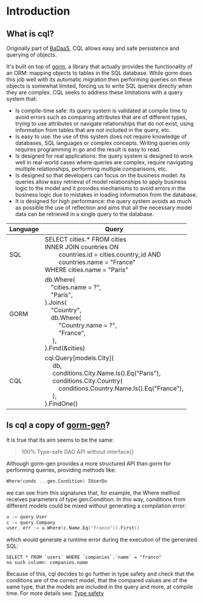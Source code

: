 # Introduction

## What is cql?

Originally part of [BaDaaS](https://github.com/ditrit/badaas), CQL allows easy and safe persistence and querying of objects.

It's built on top of [gorm](https://gorm.io/), a library that actually provides the functionality of an ORM: mapping objects to tables in the SQL database. While gorm does this job well with its automatic migration then performing queries on these objects is somewhat limited, forcing us to write SQL queries directly when they are complex. CQL seeks to address these limitations with a query system that:

- Is compile-time safe: its query system is validated at compile time to avoid errors such as comparing attributes that are of different types, trying to use attributes or navigate relationships that do not exist, using information from tables that are not included in the query, etc.
- Is easy to use: the use of this system does not require knowledge of databases, SQL languages or complex concepts. Writing queries only requires programming in go and the result is easy to read.
- Is designed for real applications: the query system is designed to work well in real-world cases where queries are complex, require navigating multiple relationships, performing multiple comparisons, etc.
- Is designed so that developers can focus on the business model: its queries allow easy retrieval of model relationships to apply business logic to the model and it provides mechanisms to avoid errors in the business logic due to mistakes in loading information from the database.
- It is designed for high performance: the query system avoids as much as possible the use of reflection and aims that all the necessary model data can be retrieved in a single query to the database.

| Language | Query |
|---|---|
| SQL | SELECT cities.* FROM cities <br> INNER JOIN countries ON <br>&emsp;&emsp; countries.id = cities.country_id AND <br>&emsp;&emsp; countries.name = "France" <br> WHERE cities.name = "Paris" |
| GORM | db.Where(<br>&emsp;"cities.name = ?",<br>&emsp;"Paris",<br>).Joins(<br>&emsp;"Country",<br>&emsp;db.Where( <br>&emsp;&emsp; "Country.name = ?", <br>&emsp;&emsp; "France", <br>&emsp; ), <br> ).Find(&cities) |
| CQL | cql.Query[models.City]( <br>&emsp; db, <br>&emsp; conditions.City.Name.Is().Eq("Paris"), <br>&emsp; conditions.City.Country( <br>&emsp;&emsp; conditions.Country.Name.Is().Eq("France"), <br>&emsp; ), <br> ).FindOne() |

## Is cql a copy of [gorm-gen](https://gorm.io/gen/)?

It is true that its aim seems to be the same:

> 100% Type-safe DAO API without interface{}

Although gorm-gen provides a more structured API than gorm for performing queries, providing methods like:

```go
Where(conds ...gen.Condition) IUserDo
```

we can see from this signatures that, for example, the Where method receives parameters of type gen.Condition. In this way, conditions from different models could be mixed without generating a compilation error:

```go
u := query.User
c := query.Company
user, err := u.Where(c.Name.Eq("franco")).First()
```

which would generate a runtime error during the execution of the generated SQL:

```
SELECT * FROM `users` WHERE `companies`.`name` = "franco"
no such column: companies.name
```

Because of this, cql decides to go further in type safety and check that the conditions are of the correct model, that the compared values are of the same type, that the models are included in the query and more, at compile time. For more details see: [Type safety](time_safety.rst)
